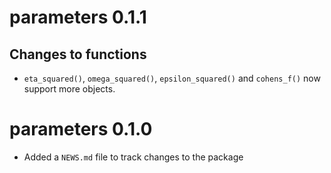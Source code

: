# parameters 0.1.1

## Changes to functions

  - `eta_squared()`, `omega_squared()`, `epsilon_squared()` and `cohens_f()` now support more objects.

# parameters 0.1.0

- Added a `NEWS.md` file to track changes to the package
